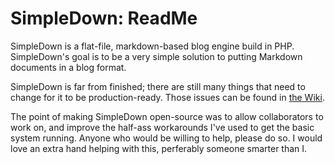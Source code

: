 # SimpleDown: ReadMe

SimpleDown is a flat-file, markdown-based blog engine build in PHP. SimpleDown's goal is to be a very simple solution to putting Markdown documents in a blog format.

SimpleDown is far from finished; there are still many things that need to change for it to be production-ready. Those issues can be found in [the Wiki](https://github.com/alexblackie/SimpleDown/wiki/TODO).

The point of making SimpleDown open-source was to allow collaborators to work on, and improve the half-ass workarounds I've used to get the basic system running. Anyone who would be willing to help, please do so. I would love an extra hand helping with this, perferably someone smarter than I.